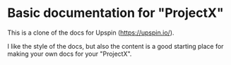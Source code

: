 # Basic documentation for "ProjectX"

This is a clone of the docs for Upspin (https://upspin.io/). 

I like the style of the docs, but also the content is a good starting place for making your own docs for your "ProjectX". 
